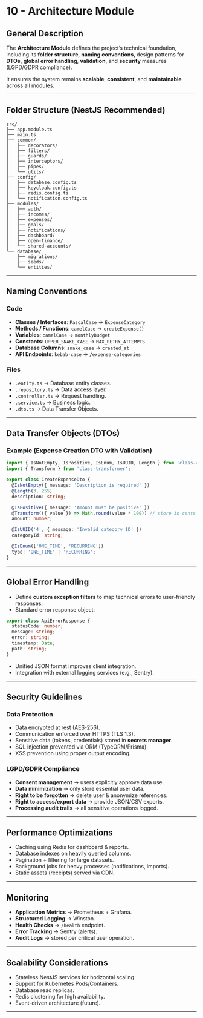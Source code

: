 # 10 - Architecture Module

## General Description
The **Architecture Module** defines the project’s technical foundation, including its **folder structure**, **naming conventions**, design patterns for **DTOs**, **global error handling**, **validation**, and **security** measures (LGPD/GDPR compliance).

It ensures the system remains **scalable**, **consistent**, and **maintainable** across all modules.

---

## Folder Structure (NestJS Recommended)

```text
src/
├── app.module.ts
├── main.ts
├── common/
│   ├── decorators/
│   ├── filters/
│   ├── guards/
│   ├── interceptors/
│   ├── pipes/
│   └── utils/
├── config/
│   ├── database.config.ts
│   ├── keycloak.config.ts
│   ├── redis.config.ts
│   └── notification.config.ts
├── modules/
│   ├── auth/
│   ├── incomes/
│   ├── expenses/
│   ├── goals/
│   ├── notifications/
│   ├── dashboard/
│   ├── open-finance/
│   └── shared-accounts/
└── database/
    ├── migrations/
    ├── seeds/
    └── entities/
```

---

## Naming Conventions

### Code
- **Classes / Interfaces**: `PascalCase` → `ExpenseCategory`  
- **Methods / Functions**: `camelCase` → `createExpense()`  
- **Variables**: `camelCase` → `monthlyBudget`  
- **Constants**: `UPPER_SNAKE_CASE` → `MAX_RETRY_ATTEMPTS`  
- **Database Columns**: `snake_case` → `created_at`  
- **API Endpoints**: `kebab-case` → `/expense-categories`  

### Files
- `.entity.ts` → Database entity classes.  
- `.repository.ts` → Data access layer.  
- `.controller.ts` → Request handling.  
- `.service.ts` → Business logic.  
- `.dto.ts` → Data Transfer Objects.  

---

## Data Transfer Objects (DTOs)

### Example (Expense Creation DTO with Validation)

```ts
import { IsNotEmpty, IsPositive, IsEnum, IsUUID, Length } from 'class-validator';
import { Transform } from 'class-transformer';

export class CreateExpenseDto {
  @IsNotEmpty({ message: 'Description is required' })
  @Length(3, 255)
  description: string;

  @IsPositive({ message: 'Amount must be positive' })
  @Transform(({ value }) => Math.round(value * 100)) // store in cents
  amount: number;

  @IsUUID('4', { message: 'Invalid category ID' })
  categoryId: string;

  @IsEnum(['ONE_TIME', 'RECURRING'])
  type: 'ONE_TIME' | 'RECURRING';
}
```

---

## Global Error Handling

- Define **custom exception filters** to map technical errors to user-friendly responses.  
- Standard error response object:

```ts
export class ApiErrorResponse {
  statusCode: number;
  message: string;
  error: string;
  timestamp: Date;
  path: string;
}
```

- Unified JSON format improves client integration.  
- Integration with external logging services (e.g., Sentry).  

---

## Security Guidelines

### Data Protection
- Data encrypted at rest (AES-256).  
- Communication enforced over HTTPS (TLS 1.3).  
- Sensitive data (tokens, credentials) stored in **secrets manager**.  
- SQL injection prevented via ORM (TypeORM/Prisma).  
- XSS prevention using proper output encoding.  

### LGPD/GDPR Compliance
- **Consent management** → users explicitly approve data use.  
- **Data minimization** → only store essential user data.  
- **Right to be forgotten** → delete user & anonymize references.  
- **Right to access/export data** → provide JSON/CSV exports.  
- **Processing audit trails** → all sensitive operations logged.  

---

## Performance Optimizations
- Caching using Redis for dashboard & reports.  
- Database indexes on heavily queried columns.  
- Pagination + filtering for large datasets.  
- Background jobs for heavy processes (notifications, imports).  
- Static assets (receipts) served via CDN.  

---

## Monitoring
- **Application Metrics** → Prometheus + Grafana.  
- **Structured Logging** → Winston.  
- **Health Checks** → `/health` endpoint.  
- **Error Tracking** → Sentry (alerts).  
- **Audit Logs** → stored per critical user operation.  

---

## Scalability Considerations
- Stateless NestJS services for horizontal scaling.  
- Support for Kubernetes Pods/Containers.  
- Database read replicas.  
- Redis clustering for high availability.  
- Event-driven architecture (future).  

---